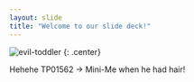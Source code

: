```yaml
---
layout: slide
title: "Welcome to our slide deck!"
---
```


![evil-toddler](https://cloud.githubusercontent.com/assets/16547949/25400815/c5847ecc-29c1-11e7-9c5d-05d4a6726545.jpg)
{: .center}

Hehehe
TP01562 -> Mini-Me when he had hair!
